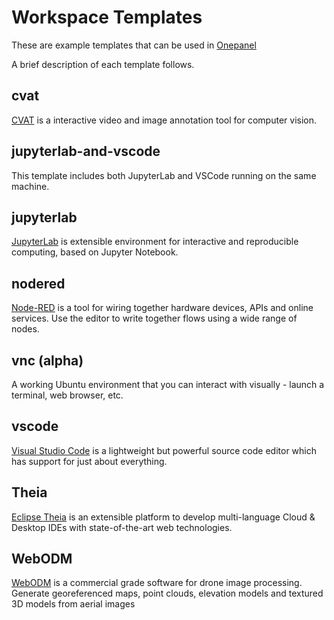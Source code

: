 # Workspace Templates

These are example templates that can be used in [Onepanel](https://docs.onepanel.ai/)

A brief description of each template follows.

## cvat

[CVAT](https://github.com/opencv/cvat) is a interactive video and image annotation tool for computer vision.

## jupyterlab-and-vscode

This template includes both JupyterLab and VSCode running on the same machine. 

## jupyterlab 

[JupyterLab](https://github.com/jupyterlab/jupyterlab) is extensible environment for interactive and reproducible computing, based on Jupyter Notebook.

## nodered

[Node-RED](https://nodered.org/) is a tool for wiring together hardware devices, APIs and online services. Use the editor to write together flows using a wide range of nodes.

## vnc (alpha)

A working Ubuntu environment that you can interact with visually - launch a terminal, web browser, etc.

## vscode

[Visual Studio Code](https://code.visualstudio.com) is a lightweight but powerful source code editor which has support for just about everything. 


## Theia 

[Eclipse Theia](https://theia-ide.org/) is an extensible platform to develop multi-language Cloud & Desktop IDEs with state-of-the-art web technologies.


## WebODM


[WebODM](https://www.opendronemap.org/webodm/) is a commercial grade software for drone image processing. Generate georeferenced maps, point clouds, elevation models and textured 3D models from aerial images
